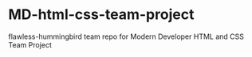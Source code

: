 # MD-html-css-team-project
flawless-hummingbird team repo for Modern Developer HTML and CSS Team Project
